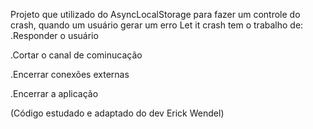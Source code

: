 Projeto que utilizado do AsyncLocalStorage para fazer um controle do crash, quando um usuário gerar um erro Let it crash tem o trabalho de:
.Responder o usuário

.Cortar o canal de cominucação

.Encerrar conexões externas

.Encerrar a aplicação

(Código estudado e adaptado do dev Erick Wendel)
